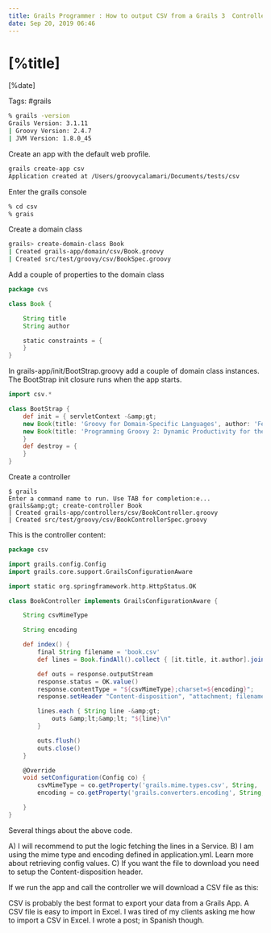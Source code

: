 ```yaml
---
title: Grails Programmer : How to output CSV from a Grails 3  Controller
date: Sep 20, 2019 06:46
---
```


# [%title]

[%date]

Tags: #grails

```bash
% grails -version
Grails Version: 3.1.11
| Groovy Version: 2.4.7
| JVM Version: 1.8.0_45
```

Create an app with the default web profile.

```bash
grails create-app csv
Application created at /Users/groovycalamari/Documents/tests/csv
```

Enter the grails console

```bash
% cd csv
% grais
```

Create a domain class

```bash
grails> create-domain-class Book
| Created grails-app/domain/csv/Book.groovy
| Created src/test/groovy/csv/BookSpec.groovy
```

Add a couple of properties to the domain class

```groovy
package cvs

class Book {

	String title
	String author

    static constraints = {
    }
}
```

In grails-app/init/BootStrap.groovy add a couple of domain class instances. The BootStrap init closure runs when the app starts.

```groovy
import csv.*

class BootStrap {
    def init = { servletContext -&amp;gt;
	new Book(title: 'Groovy for Domain-Specific Languages', author: 'Fergal Dearle').save()
	new Book(title: 'Programming Groovy 2: Dynamic Productivity for the Java Developer', author: 'Venkat Subramaniam').save()
    }
    def destroy = {
    }
}
```

Create a controller

```
$ grails
Enter a command name to run. Use TAB for completion:e...
grails&amp;gt; create-controller Book
| Created grails-app/controllers/csv/BookController.groovy
| Created src/test/groovy/csv/BookControllerSpec.groovy
```

This is the controller content:

```groovy
package csv

import grails.config.Config
import grails.core.support.GrailsConfigurationAware

import static org.springframework.http.HttpStatus.OK

class BookController implements GrailsConfigurationAware {

    String csvMimeType

    String encoding

    def index() {
    	final String filename = 'book.csv'
        def lines = Book.findAll().collect { [it.title, it.author].join(';') } as List&amp;lt;String&amp;gt;

        def outs = response.outputStream
        response.status = OK.value()
        response.contentType = "${csvMimeType};charset=${encoding}";
        response.setHeader "Content-disposition", "attachment; filename=${filename}"

        lines.each { String line -&amp;gt;
            outs &amp;lt;&amp;lt; "${line}\n"
        }

        outs.flush()
        outs.close()
    }

    @Override
    void setConfiguration(Config co) {
        csvMimeType = co.getProperty('grails.mime.types.csv', String, 'text/csv')
        encoding = co.getProperty('grails.converters.encoding', String, 'UTF-8')

    }
}
```

Several things about the above code.

A) I will recommend to put the logic fetching the lines in a Service.
B) I am using the mime type and encoding defined in application.yml. Learn more about retrieving config values.
C) If you want the file to download you need to setup the Content-disposition header.

If we run the app and call the controller we will download a CSV file as this:

CSV is probably the best format to export your data from a Grails App. A CSV file is easy to import in Excel. I was tired of my clients asking me how to import a CSV in Excel. I wrote a post; in Spanish though.

